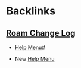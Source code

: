 
# Backlinks
## [Roam Change Log](<Roam Change Log.md>)
- [Help Menu](<Help Menu.md>)#

- New [Help Menu](<Help Menu.md>)

